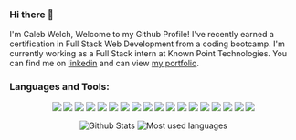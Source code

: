 ### Hi there 👋


I'm Caleb Welch, Welcome to my Github Profile!  I've recently earned a certification in Full Stack Web Development from a coding bootcamp. I'm currently working as a Full Stack intern at Known Point Technologies.  You can find me on [linkedin](https://www.linkedin.com/in/caleb-welch-502851121/) and can view [my portfolio](https://calebwelch1.github.io/Portfolio/).


### Languages and Tools:
<p align="center">
  <img src="https://img.shields.io/badge/javascript%20-%23323330.svg?&style=for-the-badge&logo=javascript&logoColor=%23F7DF1E"/> 
    <img src="https://img.shields.io/badge/python%20-%23323330.svg?&style=for-the-badge&logo=python&logoColor=%23F7DF1E"/> 
    <img src="https://img.shields.io/badge/csharp%20-%23323330.svg?&style=for-the-badge&logo=csharp&logoColor=green"/> 
  

  <img src="https://img.shields.io/badge/node.js%20-%2343853D.svg?&style=for-the-badge&logo=node.js&logoColor=white"/> 
  <img src="https://img.shields.io/badge/html5%20-%23E34F26.svg?&style=for-the-badge&logo=html5&logoColor=white"/> 
  <img src="https://img.shields.io/badge/html5%20-%23E34F26.svg?&style=for-the-badge&logo=html5&logoColor=white"/> 
 
  <img src="https://img.shields.io/badge/css3%20-%231572B6.svg?&style=for-the-badge&logo=css3&logoColor=white"/> 
  <img src="https://img.shields.io/badge/markdown-%23000000.svg?&style=for-the-badge&logo=markdown&logoColor=white"/> 
  <img src="https://img.shields.io/badge/express.js%20-%23404d59.svg?&style=for-the-badge"/> 
  <img src="https://img.shields.io/badge/react%20-%2320232a.svg?&style=for-the-badge&logo=react&logoColor=%2361DAFB"/> 
  <img src="https://img.shields.io/badge/bootstrap%20-%23563D7C.svg?&style=for-the-badge&logo=bootstrap&logoColor=white"/> 
  <img src="https://img.shields.io/badge/jquery%20-%230769AD.svg?&style=for-the-badge&logo=jquery&logoColor=white"/> 
  <img src="https://img.shields.io/badge/git%20-%23F05033.svg?&style=for-the-badge&logo=git&logoColor=white"/> 
  <img src="https://img.shields.io/badge/github%20-%23121011.svg?&style=for-the-badge&logo=github&logoColor=white"/> 
  <img src="https://img.shields.io/badge/heroku%20-%23430098.svg?&style=for-the-badge&logo=heroku&logoColor=white"/> 
  <img src="https://img.shields.io/badge/mysql-%2300f.svg?&style=for-the-badge&logo=mysql&logoColor=white"/> 
  <img src ="https://img.shields.io/badge/MongoDB-%234ea94b.svg?&style=for-the-badge&logo=mongodb&logoColor=white"/> 
  <img src="https://img.shields.io/badge/travis-ci%20-%232B2F33.svg?&style=for-the-badge&logo=travis&logoColor=white"/> 
</p>

<p align="center">
  <img alt="Github Stats" src="https://github-readme-stats.vercel.app/api?username=calebwelch1&show_icons=true&theme=nightowl" />
  <img align="top" alt="Most used languages" src="https://github-readme-stats.vercel.app/api/top-langs/?username=calebwelch1&theme=nightowl&layout=compact" />
</p>


